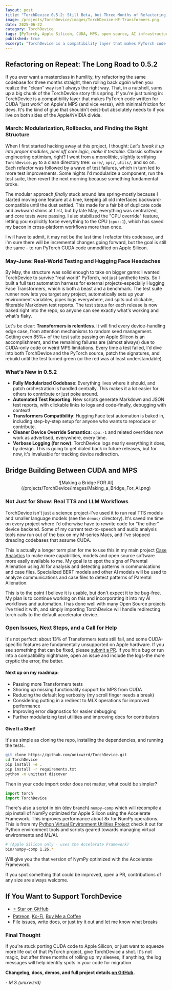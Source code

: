 ```yaml
---
layout: post
title: "TorchDevice 0.5.2: Still Beta, but Three Months of Refactoring, Testing, and Real-World Breakthroughs"
image: /projects/TorchDevice/images/TorchDevice-HF-Transformers.png
date: 2025-06-22
category: TorchDevice
tags: [PyTorch, Apple Silicon, CUDA, MPS, open source, AI infrastructure]
published: true
excerpt: "TorchDevice is a compatibility layer that makes PyTorch code written for CUDA \"just work\" on Apple's MPS (and vice versa), with minimal friction for devs. It's the kind of glue that shouldn't exist-but absolutely needs to if you live on both sides of the Apple/NVIDIA divide."
---
```


## Refactoring on Repeat: The Long Road to 0.5.2

If you ever want a masterclass in humility, try refactoring the same codebase for three months straight, then rolling back *again* when you realize the "clean" way isn't always the right way. That, in a nutshell, sums up a big chunk of the TorchDevice story this spring. If you're just tuning in: TorchDevice is a compatibility layer that makes PyTorch code written for CUDA "just work" on Apple's MPS (and vice versa), with minimal friction for devs. It's the kind of glue that shouldn't exist-but absolutely needs to if you live on both sides of the Apple/NVIDIA divide.

### March: Modularization, Rollbacks, and Finding the Right Structure

When I first started hacking away at this project, I thought: _Let's break it up into proper modules, peel off core logic, make it testable._ Classic software engineering optimism, right? I went from a monolithic, slightly terrifying `TorchDevice.py` to a clean directory tree: `core/`, `ops/`, `utils/`, and so on. Each refactor was followed by a wave of test failures, which in turn led to more test improvements. Some nights I'd modularize a component, run the test suite, then revert the next morning because something fundamental broke.

The modular approach *finally* stuck around late spring-mostly because I started moving one feature at a time, keeping all old interfaces backward-compatible until the dust settled. This made for a fair bit of duplicate code and awkward shims at first, but by late May, everything was centralized, and core tests were passing. I also stabilized the "CPU override" feature, letting you explicitly force everything to the CPU (`cpu:-1`), which has saved my bacon in cross-platform workflows more than once.

I will have to admit, it may not be the last time I refactor this codebase, and i'm sure there will be incremental changes going forward, but the goal is still the same - to run PyTorch CUDA code unmodified on Apple Silicon.

### May-June: Real-World Testing and Hugging Face Headaches

By May, the structure was solid enough to take on bigger game: I wanted TorchDevice to survive "real world" PyTorch, not just synthetic tests. So I built a full test automation harness for external projects-especially Hugging Face Transformers, which is both a beast and a benchmark. The test suite runner now lets you target any project, automatically sets up your environment variables, pipes logs everywhere, and spits out clickable, filterable Markdown test reports. The test status for each release is now baked right into the repo, so anyone can see exactly what's working and what's flaky.

Let's be clear: **Transformers is relentless**. It will find every device-handling edge case, from attention mechanisms to random seed management. Getting even 85%+ of the test suite passing on Apple Silicon is an accomplishment, and the remaining failures are (almost always) due to CUDA-only code or weird MPS limitations. Every time a test failed, I'd dive into both TorchDevice and the PyTorch source, patch the signatures, and rebuild until the test turned green (or the red was at least understandable).

### What's New in 0.5.2

- **Fully Modularized Codebase**: Everything lives where it should, and patch orchestration is handled centrally. This makes it a lot easier for others to contribute or just poke around.
- **Automated Test Reporting**: New scripts generate Markdown and JSON test reports, with clickable links to logs and code-finally, debugging with context!
- **Transformers Compatibility**: Hugging Face test automation is baked in, including step-by-step setup for anyone who wants to reproduce or contribute.
- **Cleaner Device Override Semantics**: `cpu:-1` and related overrides now work as advertised, everywhere, every time.
- **Verbose Logging (for now)**: TorchDevice logs nearly everything it does, by design. This is going to get dialed back in future releases, but for now, it's invaluable for tracking device redirection.

## Bridge Building Between CUDA and MPS

<div style="text-align: center">
![Making a Bridge FOR AI](/projects/TorchDevice/images/Making_a_Bridge_For_AI.png)
</div>

### Not Just for Show: Real TTS and LLM Workflows

TorchDevice isn't just a science project-I've used it to run real TTS models and smaller language models (see the `demos/` directory). It's saved me time on every project where I'd otherwise have to rewrite code for "the other" device backend. Some of my current text-to-speech and audio analysis tools now run out of the box on my M-series Macs, and I've stopped dreading codebases that assume CUDA.

This is actually a longer term plan for me to use this in my main project [Case Analytics](/projects/Case-Analytics/) to make more capabilities, models and open source software more easily available to me. My goal is to spot the signs of Parental Alienation using AI for analysis and detecting patterns in communications and case files. Specialized BERT models and other AI models will be used to analyze communications and case files to detect patterns of Parental Alienation.

This is to the point I believe it is usable, but don't expect it to be bug-free. My plan is to continue working on this and incorporating it into my AI workflows and automation. I has done well with many Open Source projects I've tried it with, and simply importing TorchDevice will handle redirecting torch calls to the default accelerator device.

### Open Issues, Next Steps, and a Call for Help

It's not perfect: about 13% of Transformers tests still fail, and some CUDA-specific features are fundamentally unsupported on Apple hardware. If you see something that can be fixed, please [submit a PR](https://github.com/unixwzrd/TorchDevice). If you hit a bug or run into a compatibility nightmare, open an issue and include the logs-the more cryptic the error, the better.

#### Next up on my roadmap:
- Passing more Transformers tests
- Shoring up missing functionality support for MPS from CUDA
- Reducing the default log verbosity (my scroll finger needs a break)
- Considering putting in a redirect to MLX operations for improved performance
- Improving error diagnostics for easier debugging
- Further modularizing test utilities and improving docs for contributors

#### Give It a Shot!
It's as simple as cloning the repo, installing the dependencies, and running the tests.

```bash
git clone https://github.com/unixwzrd/TorchDevice.git
cd TorchDevice
pip install -e .
pip install -r requirements.txt
python -m unittest discover
```

Then in your code import order does not matter, what could be simpler?

```python
import torch
import TorchDevice
```

There's also a script in bin (dev branch) `numpy-comp` which will recompile a pip install of NumPy optimized for Apple Silicon using the Accelerate Framework. This improves performance about 8x for NumPy operations. This is from my [Python Virtual Environment Utilities Project](/projects/venvutil/) check it out for Python environment tools and scripts geared towards managing virtual environments and ML/AI.

```bash
# (Apple Silicon only - uses the Accelerate Framework)
bin/numpy-comp 1.26.*
```

Will give you the that version of NymPy optimized with the Accelerate Framework.

If you spot something that could be improved, open a PR, contributions of any size are always welcome.

## If You Want to Support TorchDevice

- [⭐ Star on GitHub](https://github.com/unixwzrd/TorchDevice)
- [Patreon](https://www.patreon.com/unixwzrd), [Ko-Fi](https://ko-fi.com/unixwzrd), [Buy Me a Coffee](https://www.buymeacoffee.com/unixwzrd)
- File issues, write docs, or just try it out and let me know what breaks

### Final Thought
If you're stuck porting CUDA code to Apple Silicon, or just want to squeeze more life out of that PyTorch project, give TorchDevice a shot. It's not magic, but after three months of rolling up my sleeves, if anything, the log messages will help identify spots in your code for migration.

**Changelog, docs, demos, and full project details [on GitHub](https://github.com/unixwzrd/TorchDevice).**

*- M S (unixwzrd)*